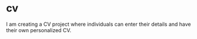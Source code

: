 # cv
 I am creating a CV project where individuals can enter their details and have their own personalized CV.
